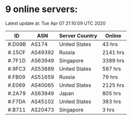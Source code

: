 # 9 online servers:

Latest update at: Tue Apr 07 21:10:09 UTC 2020

| ID | ASN | Server Country | Online |
| -- | --- | -------------- | ------ |
| #.D09B | AS174 | United States | 43 hrs |
| #.15CF | AS49392 | Russia | 2141 hrs |
| #.7F1D | AS63949 | Singapore | 3389 hrs |
| #.9FC3 | AS53889 | United States | 597 hrs |
| #.FB09 | AS51659 | Russia | 79 hrs |
| #.E069 | AS40065 | United States | 2125 hrs |
| #.2A79 | AS63949 | Japan | 805 hrs |
| #.F7DA | AS45102 | United States | 383 hrs |
| #.B711 | AS20473 | Singapore | 3 hrs |

